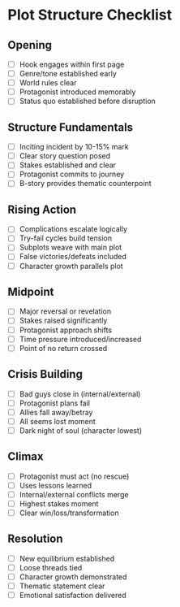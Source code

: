 <!-- Powered by BMAD™ Core -->

# Plot Structure Checklist

## Opening

- [ ] Hook engages within first page
- [ ] Genre/tone established early
- [ ] World rules clear
- [ ] Protagonist introduced memorably
- [ ] Status quo established before disruption

## Structure Fundamentals

- [ ] Inciting incident by 10-15% mark
- [ ] Clear story question posed
- [ ] Stakes established and clear
- [ ] Protagonist commits to journey
- [ ] B-story provides thematic counterpoint

## Rising Action

- [ ] Complications escalate logically
- [ ] Try-fail cycles build tension
- [ ] Subplots weave with main plot
- [ ] False victories/defeats included
- [ ] Character growth parallels plot

## Midpoint

- [ ] Major reversal or revelation
- [ ] Stakes raised significantly
- [ ] Protagonist approach shifts
- [ ] Time pressure introduced/increased
- [ ] Point of no return crossed

## Crisis Building

- [ ] Bad guys close in (internal/external)
- [ ] Protagonist plans fail
- [ ] Allies fall away/betray
- [ ] All seems lost moment
- [ ] Dark night of soul (character lowest)

## Climax

- [ ] Protagonist must act (no rescue)
- [ ] Uses lessons learned
- [ ] Internal/external conflicts merge
- [ ] Highest stakes moment
- [ ] Clear win/loss/transformation

## Resolution

- [ ] New equilibrium established
- [ ] Loose threads tied
- [ ] Character growth demonstrated
- [ ] Thematic statement clear
- [ ] Emotional satisfaction delivered
